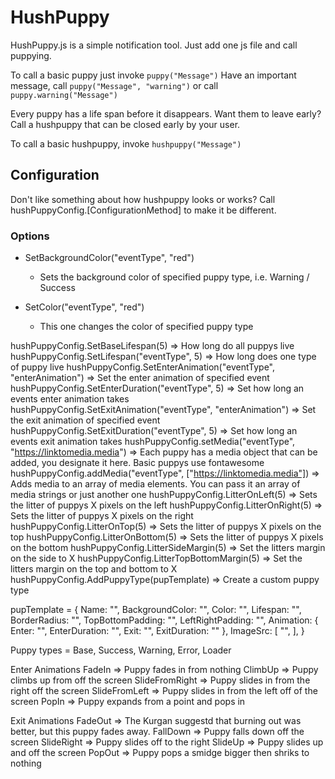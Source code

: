# HushPuppy

HushPuppy.js is a simple notification tool. Just add one js file and call puppying. 

To call a basic puppy just invoke `puppy("Message")`
Have an important message, call `puppy("Message", "warning")`
or
call `puppy.warning("Message")`

Every puppy has a life span before it disappears. Want them to leave early? Call a hushpuppy that can be closed early by your user.

To call a basic hushpuppy, invoke `hushpuppy("Message")`


## Configuration 
Don't like something about how hushpuppy looks or works?
Call hushPuppyConfig.[ConfigurationMethod] to make it be different. 

### Options

- SetBackgroundColor("eventType", "red") 
    - Sets the background color of specified puppy type, i.e. Warning / Success

- SetColor("eventType", "red")
    - This one changes the color of specified puppy type

hushPuppyConfig.SetBaseLifespan(5) => How long do all puppys live
hushPuppyConfig.SetLifespan("eventType", 5) => How long does one type of puppy live
hushPuppyConfig.SetEnterAnimation("eventType", "enterAnimation") => Set the enter animation of specified event
hushPuppyConfig.SetEnterDuration("eventType", 5) => Set how long an events enter animation takes 
hushPuppyConfig.SetExitAnimation("eventType", "enterAnimation") => Set the exit animation of specified event
hushPuppyConfig.SetExitDuration("eventType", 5) => Set how long an events exit animation takes 
hushPuppyConfig.setMedia("eventType", "https://linktomedia.media") => Each puppy has a media object that can be added, you designate it here. Basic puppys use fontawesome
hushPuppyConfig.addMedia("eventType", ["https://linktomedia.media"]) => Adds media to an array of media elements. You can pass it an array of media strings or just another one
hushPuppyConfig.LitterOnLeft(5) => Sets the litter of puppys X pixels on the left
hushPuppyConfig.LitterOnRight(5) => Sets the litter of puppys X pixels on the right
hushPuppyConfig.LitterOnTop(5) => Sets the litter of puppys X pixels on the top
hushPuppyConfig.LitterOnBottom(5) => Sets the litter of puppys X pixels on the bottom
hushPuppyConfig.LitterSideMargin(5) => Set the litters margin on the side to X
hushPuppyConfig.LitterTopBottomMargin(5) => Set the litters margin on the top and bottom to X
hushPuppyConfig.AddPuppyType(pupTemplate) => Create a custom puppy type

pupTemplate = {
            Name: "",
            BackgroundColor: "",
            Color: "",
            Lifespan: "",
            BorderRadius: "",
            TopBottomPadding: "",
            LeftRightPadding: "",
            Animation: {
                Enter: "",
                EnterDuration: "",
                Exit: "",
                ExitDuration: ""
            },
            ImageSrc: [
                "",
            ],
        }
         
  Puppy types = 
    Base,
    Success,
    Warning,
    Error,
    Loader
    
Enter Animations 
    FadeIn => Puppy fades in from nothing
    ClimbUp => Puppy climbs up from off the screen
    SlideFromRight => Puppy slides in from the right off the screen
    SlideFromLeft => Puppy slides in from the left off of the screen
    PopIn => Puppy expands from a point and pops in
    
Exit Animations
    FadeOut => The Kurgan suggestd that burning out was better, but this puppy fades away.
    FallDown => Puppy falls down off the screen
    SlideRight => Puppy slides off to the right
    SlideUp => Puppy slides up and off the screen
    PopOut => Puppy pops a smidge bigger then shriks to nothing
